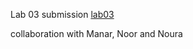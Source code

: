 Lab 03 submission
[lab03](https://github.com/talahajeer/madlib-cli/pull/1)

collaboration with Manar, Noor and Noura